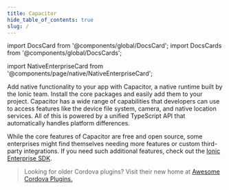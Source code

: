 ```yaml
---
title: Capacitor
hide_table_of_contents: true
slug: /
---
```


import DocsCard from '@components/global/DocsCard';
import DocsCards from '@components/global/DocsCards';

import NativeEnterpriseCard from '@components/page/native/NativeEnterpriseCard';

<head>
  <title>Native APIs: Open-Source Native Device Plugins and Integrations</title>
  <meta
    name="description"
    content="Build native-powered app experiences with Native APIs. Ionic's open-source plugins and integrations make it easy to add native device functionality to any app."
  />
  <style>{`
    :root {
      --doc-item-container-width: 60rem;
    }
  `}</style>
</head>

<intro-end />


Add native functionality to your app with Capacitor, a native runtime built by the Ionic team. Install the core packages and easily add them to your project. Capacitor has a wide range of capabilities that developers can use to access features like the device file system, camera, and native location services. All of this is powered by a unified TypeScript API that automatically handles platform differences.

While the core features of Capacitor are free and open source, some enterprises might find themselves needing more features or custom third-party integrations. If you need such additional features, check out the [Ionic Enterprise SDK](https://ionic.io/enterprise-sdk).




<NativeEnterpriseCard />

> Looking for older Cordova plugins? Visit their new home at [Awesome Cordova Plugins.](https://danielsogl.gitbook.io/awesome-cordova-plugins/)